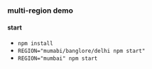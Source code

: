### multi-region demo
#### start

- `npm install`
- `REGION="mumabi/banglore/delhi npm start"`
- `REGION="mumbai" npm start`